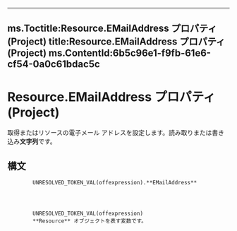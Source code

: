 

---
ms.Toctitle:Resource.EMailAddress プロパティ (Project)
title:Resource.EMailAddress プロパティ (Project)
ms.ContentId:6b5c96e1-f9fb-61e6-cf54-0a0c61bdac5c
---
# Resource.EMailAddress プロパティ (Project)




取得またはリソースの電子メール アドレスを設定します。読み取りまたは書き込み**文字列**です。

## 構文

            UNRESOLVED_TOKEN_VAL(offexpression).**EMailAddress**




            UNRESOLVED_TOKEN_VAL(offexpression)
            **Resource** オブジェクトを表す変数です。




